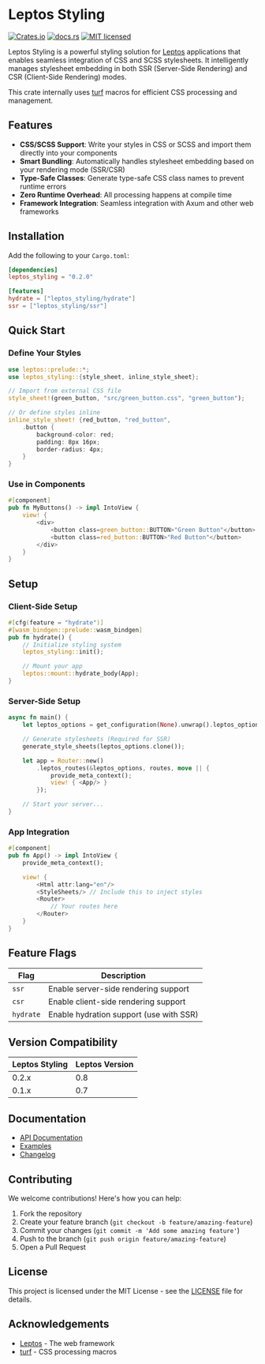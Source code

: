 # Leptos Styling

[![Crates.io](https://img.shields.io/crates/v/leptos_styling.svg)](https://crates.io/crates/leptos_styling)
[![docs.rs](https://docs.rs/leptos_styling/badge.svg)](https://docs.rs/leptos_styling/)
[![MIT licensed](https://img.shields.io/badge/license-MIT-blue.svg)](./LICENSE)

Leptos Styling is a powerful styling solution for [Leptos](https://github.com/leptos-rs/leptos) applications that enables seamless integration of CSS and SCSS stylesheets. It intelligently manages stylesheet embedding in both SSR (Server-Side Rendering) and CSR (Client-Side Rendering) modes.

This crate internally uses [turf](https://docs.rs/turf/) macros for efficient CSS processing and management.

## Features

- **CSS/SCSS Support**: Write your styles in CSS or SCSS and import them directly into your components
- **Smart Bundling**: Automatically handles stylesheet embedding based on your rendering mode (SSR/CSR)
- **Type-Safe Classes**: Generate type-safe CSS class names to prevent runtime errors
- **Zero Runtime Overhead**: All processing happens at compile time
- **Framework Integration**: Seamless integration with Axum and other web frameworks

## Installation

Add the following to your `Cargo.toml`:

```toml
[dependencies]
leptos_styling = "0.2.0"

[features]
hydrate = ["leptos_styling/hydrate"]
ssr = ["leptos_styling/ssr"]
```

## Quick Start

### Define Your Styles

```rust
use leptos::prelude::*;
use leptos_styling::{style_sheet, inline_style_sheet};

// Import from external CSS file
style_sheet!(green_button, "src/green_button.css", "green_button");

// Or define styles inline
inline_style_sheet! {red_button, "red_button",
    .button {
        background-color: red;
        padding: 8px 16px;
        border-radius: 4px;
    }
}
```

### Use in Components

```rust
#[component]
pub fn MyButtons() -> impl IntoView {
    view! {
        <div>
            <button class=green_button::BUTTON>"Green Button"</button>
            <button class=red_button::BUTTON>"Red Button"</button>
        </div>
    }
}
```

## Setup

### Client-Side Setup

```rust
#[cfg(feature = "hydrate")]
#[wasm_bindgen::prelude::wasm_bindgen]
pub fn hydrate() {
    // Initialize styling system
    leptos_styling::init();

    // Mount your app
    leptos::mount::hydrate_body(App);
}
```

### Server-Side Setup

```rust
async fn main() {
    let leptos_options = get_configuration(None).unwrap().leptos_options;

    // Generate stylesheets (Required for SSR)
    generate_style_sheets(leptos_options.clone());

    let app = Router::new()
        .leptos_routes(&leptos_options, routes, move || {
            provide_meta_context();
            view! { <App/> }
        });

    // Start your server...
}
```

### App Integration

```rust
#[component]
pub fn App() -> impl IntoView {
    provide_meta_context();

    view! {
        <Html attr:lang="en"/>
        <StyleSheets/> // Include this to inject styles
        <Router>
            // Your routes here
        </Router>
    }
}
```

## Feature Flags

| Flag      | Description                                      |
|-----------|--------------------------------------------------|
| `ssr`     | Enable server-side rendering support              |
| `csr`     | Enable client-side rendering support              |
| `hydrate` | Enable hydration support (use with SSR)           |

## Version Compatibility

| Leptos Styling | Leptos Version |
|----------------|----------------|
| 0.2.x         | 0.8           |
| 0.1.x         | 0.7           |

## Documentation

- [API Documentation](https://docs.rs/leptos_styling/)
- [Examples](./examples)
- [Changelog](./CHANGELOG.md)

## Contributing

We welcome contributions! Here's how you can help:

1. Fork the repository
2. Create your feature branch (`git checkout -b feature/amazing-feature`)
3. Commit your changes (`git commit -m 'Add some amazing feature'`)
4. Push to the branch (`git push origin feature/amazing-feature`)
5. Open a Pull Request

## License

This project is licensed under the MIT License - see the [LICENSE](./LICENSE) file for details.

## Acknowledgements

- [Leptos](https://github.com/leptos-rs/leptos) - The web framework
- [turf](https://docs.rs/turf/) - CSS processing macros
